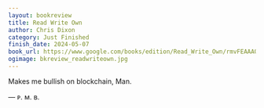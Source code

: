 ```yaml
---
layout: bookreview
title: Read Write Own
author: Chris Dixon
category: Just Finished
finish_date: 2024-05-07
book_url: https://www.google.com/books/edition/Read_Write_Own/rmvFEAAAQBAJ?hl=en&gbpv=0
ogimage: bkreview_readwriteown.jpg
---
```

Makes me bullish on blockchain, Man.

— ᴘ. ᴍ. ʙ.